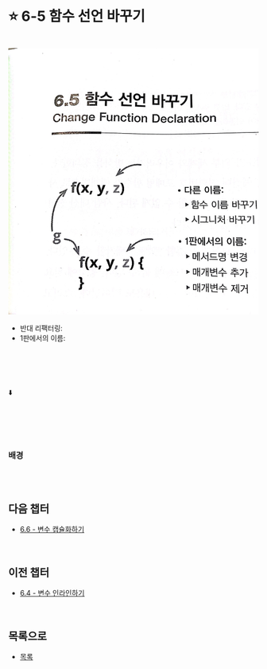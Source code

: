 # :star: 6-5 함수 선언 바꾸기

<br>

<img src="../../Images/06_05_image.jpeg" width="600px">

- 반대 리팩터링:
- 1판에서의 이름:

<br>

```js

```

<br>

⬇️

<br>

```js

```

<br>

### 배경

<br>

<br>

## 다음 챕터

- [6.6 - 변수 캡슐화하기](https://github.com/Esoolgnah/Summary_of_Refactoring_2nd_Edition/blob/main/Notes/06_기본적인_리팩터링/06_06_변수_캡슐화하기.md)

<br>

## 이전 챕터

- [6.4 - 변수 인라인하기](https://github.com/Esoolgnah/Summary_of_Refactoring_2nd_Edition/blob/main/Notes/06_기본적인_리팩터링/06_04_변수_인라인하기.md)

<br>

## 목록으로

- [목록](https://github.com/Esoolgnah/Summary_of_Refactoring_2nd_Edition/blob/main/Notes/06_기본적인_리팩터링/06_00_기본적인_리팩터링.md)
